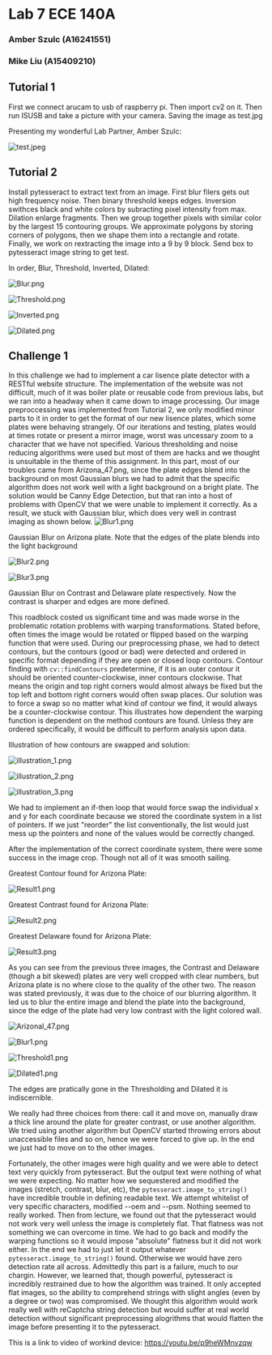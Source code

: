 # Lab 7 ECE 140A
### Amber Szulc (A16241551)
### Mike Liu (A15409210)


## Tutorial 1
First we connect arucam to usb of raspberry pi. Then import cv2 on it.
Then run ISUSB and take a picture with your camera. Saving the image as test.jpg

Presenting my wonderful Lab Partner, Amber Szulc:

![test.jpeg](./Challenges/public/media/test.jpg)

## Tutorial 2

Install pytesseract to extract text from an image. First blur filers gets out high frequency noise. Then binary threshold keeps edges. Inversion swithces black and white colors by subracting pixel intensity from max. Dilation enlarge fragments.
Then we group together pixels with similar color by the largest 15 contouring groups. We approximate polygons by storing corners of polygons, then we shape them into a rectangle and rotate.
Finally, we work on rextracting the image into a 9 by 9 block. Send box to pytesseract image string to get test.

In order, Blur, Threshold, Inverted, Dilated:

![Blur.png](./Tutorial_2/Blur.png)

![Threshold.png](./Tutorial_2/Threshold.png)

![Inverted.png](./Tutorial_2/Inverted.png)

![Dilated.png](./Tutorial_2/Dilated.png)

## Challenge 1
In this challenge we had to implement a car lisence plate detector with a RESTful website structure. The implementation of the website was not difficult, much of it was boiler plate or reusable code from previous labs, but we ran into a headway when it came down to image processing. Our image preproccessing was implemented from Tutorial 2, we only modified minor parts to it in order to get the format of our new lisence plates, which some plates were behaving strangely. Of our iterations and testing, plates would at times rotate or present a mirror image, worst was uncessary zoom to a character that we have not specified. Various thresholding and noise reducing algorithms were used but most of them are hacks and we thought is unsuitable in the theme of this assignment. In this part, most of our troubles came from Arizona_47.png, since the plate edges blend into the background on most Gaussian blurs we had to admit that the specific algorithm does not work well with a light background on a bright plate. The solution would be Canny Edge Detection, but that ran into a host of problems with OpenCV that we were unable to implement it correctly. As a result, we stuck with Gaussian blur, which does very well in contrast imaging as shown below.
![Blur1.png](./Challenges/public/media/Blur1.png)

Gaussian Blur on Arizona plate. Note that the edges of the plate blends into the light background

![Blur2.png](./Challenges/public/media/Blur2.png)

![Blur3.png](./Challenges/public/media/Blur3.png)

Gaussian Blur on Contrast and Delaware plate respectively. Now the contrast is sharper and edges are more defined.

This roadblock costed us significant time and was made worse in the problematic rotation problems with warping transformations. Stated before, often times the image would be rotated or flipped based on the warping function that were used. During our preprocessing phase, we had to detect contours, but the contours (good or bad) were detected and ordered in specific format depending if they are open or closed loop contours. Contour finding with ```cv::findContours``` predetermine, if it is an outer contour it should be oriented counter-clockwise, inner contours clockwise. That means the origin and top right corners would almost always be fixed but the top left and bottom right corners would often swap places. Our solution was to force a swap so no matter what kind of contour we find, it would always be a counter-clockwise contour. This illustrates how dependent the warping function is dependent on the method contours are found. Unless they are ordered specifically, it would be difficult to perform analysis upon data.

Illustration of how contours are swapped and solution:

![illustration_1.png](./Challenges/public/media/illustration_1.png)

![illustration_2.png](./Challenges/public/media/illustration_2.png)

![illustration_3.png](./Challenges/public/media/illustration_3.png)

We had to implement an if-then loop that would force swap the individual x and y for each coordinate because we stored the coordinate system in a list of pointers. If we just "reorder" the list conventionally, the list would just mess up the pointers and none of the values would be correctly changed.

After the implementation of the correct coordinate system, there were some success in the image crop. Though not all of it was smooth sailing.

Greatest Contour found for Arizona Plate:

![Result1.png](./Challenges/public/media/Result1.png)

Greatest Contrast found for Arizona Plate:

![Result2.png](./Challenges/public/media/Result2.png)

Greatest Delaware found for Arizona Plate:

![Result3.png](./Challenges/public/media/Result3.png)

As you can see from the previous three images, the Contrast and Delaware (though a bit skewed) plates are very well cropped with clear numbers, but Arizona plate is no where close to the quality of the other two. The reason was stated previously, it was due to the choice of our blurring algorithm. It led us to blur the entire image and blend the plate into the background, since the edge of the plate had very low contrast with the light colored wall.


![Arizonal_47.png](./Challenges/public/images/Arizona_47.jpg)

![Blur1.png](./Challenges/public/media/Blur1.png)

![Threshold1.png](./Challenges/public/media/Threshold1.png)

![Dilated1.png](./Challenges/public/media/Dilated1.png)

The edges are pratically gone in the Thresholding and Dilated it is indiscernible.

We really had three choices from there: call it and move on, manually draw a thick line around the plate for greater contrast, or use another algorithm. We tried using another algorithm but OpenCV started throwing errors about unaccessible files and so on, hence we were forced to give up. In the end we just had to move on to the other images.

Fortunately, the other images were high quality and we were able to detect text very quickly from pytesseract. But the output text were nothing of what we were expecting. No matter how we sequestered and modified the images (stretch, contrast, blur, etc), the ```pytesseract.image_to_string()``` have incredible trouble in defining readable text. We attempt whitelist of very specific characters, modified --oem and --psm. Nothing seemed to really worked. Then from lecture, we found out that the pytesseract would not work very well unless the image is completely flat. That flatness was not something we can overcome in time. We had to go back and modify the warping functions so it would impose "absolute" flatness but it did not work either. In the end we had to just let it output whatever ```pytesseract.image_to_string()``` found. Otherwise we would have zero detection rate all across. Admittedly this part is a failure, much to our chargin. However, we learned that, though powerful, pytesseract is incredibly restrained due to how the algorithm was trained. It only accepted flat images, so the ability to comprehend strings with slight angles (even by a degree or two) was compromised. We thought this algorithm would work really well with reCaptcha string detection but would suffer at real world detection without significant preprocessing alogrithms that would flatten the image before presenting it to the pytesseract.

This is a link to video of workind device: https://youtu.be/p9heWMnvzqw 